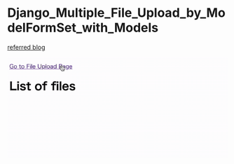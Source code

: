 # Django_Multiple_File_Upload_by_ModelFormSet_with_Models

[referred blog](https://narito.ninja/blog/detail/92/#_6)

![multiple-file-upload-by-modelformset](multiple-file-upload-by-modelformset.gif)
